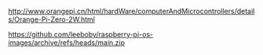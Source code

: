 http://www.orangepi.cn/html/hardWare/computerAndMicrocontrollers/details/Orange-Pi-Zero-2W.html

https://github.com/leeboby/raspberry-pi-os-images/archive/refs/heads/main.zip

